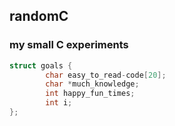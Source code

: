 ## randomC
### my small C experiments #

```C
struct goals { 
        char easy_to_read-code[20];
        char *much_knowledge;
        int happy_fun_times;
        int i;
};
```
